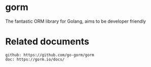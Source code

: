 # gorm

The fantastic ORM library for Golang, aims to be developer friendly

# Related documents

    github: https://github.com/go-gorm/gorm
    doc: https://gorm.io/docs/
